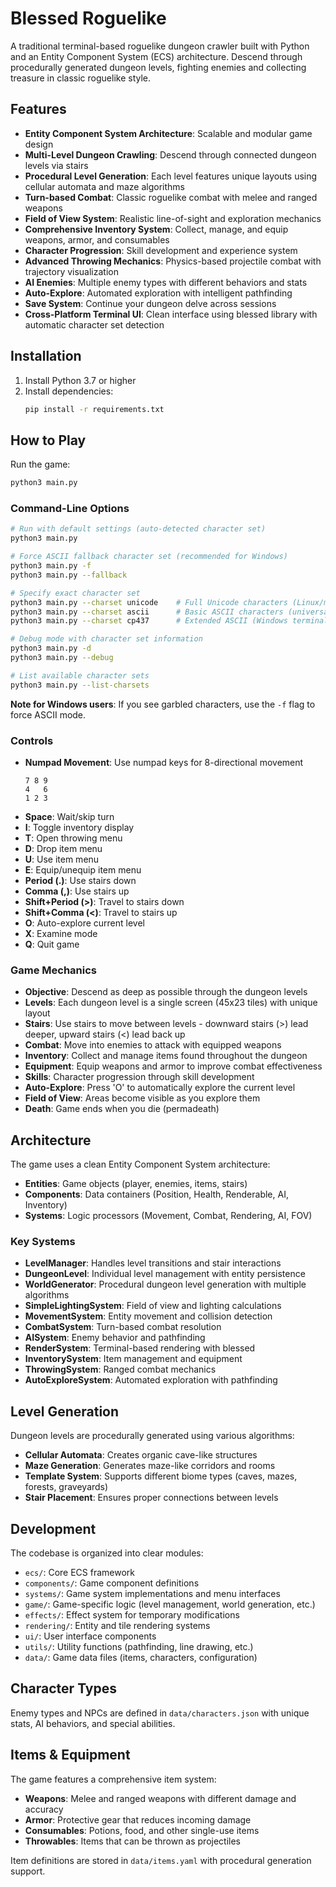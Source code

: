 # Blessed Roguelike

A traditional terminal-based roguelike dungeon crawler built with Python and an Entity Component System (ECS) architecture. Descend through procedurally generated dungeon levels, fighting enemies and collecting treasure in classic roguelike style.

## Features

- **Entity Component System Architecture**: Scalable and modular game design
- **Multi-Level Dungeon Crawling**: Descend through connected dungeon levels via stairs
- **Procedural Level Generation**: Each level features unique layouts using cellular automata and maze algorithms
- **Turn-based Combat**: Classic roguelike combat with melee and ranged weapons
- **Field of View System**: Realistic line-of-sight and exploration mechanics
- **Comprehensive Inventory System**: Collect, manage, and equip weapons, armor, and consumables
- **Character Progression**: Skill development and experience system
- **Advanced Throwing Mechanics**: Physics-based projectile combat with trajectory visualization
- **AI Enemies**: Multiple enemy types with different behaviors and stats
- **Auto-Explore**: Automated exploration with intelligent pathfinding
- **Save System**: Continue your dungeon delve across sessions
- **Cross-Platform Terminal UI**: Clean interface using blessed library with automatic character set detection

## Installation

1. Install Python 3.7 or higher
2. Install dependencies:
   ```bash
   pip install -r requirements.txt
   ```

## How to Play

Run the game:
```bash
python3 main.py
```

### Command-Line Options

```bash
# Run with default settings (auto-detected character set)
python3 main.py

# Force ASCII fallback character set (recommended for Windows)
python3 main.py -f
python3 main.py --fallback

# Specify exact character set
python3 main.py --charset unicode    # Full Unicode characters (Linux/macOS)
python3 main.py --charset ascii      # Basic ASCII characters (universal)
python3 main.py --charset cp437      # Extended ASCII (Windows terminals)

# Debug mode with character set information
python3 main.py -d
python3 main.py --debug

# List available character sets
python3 main.py --list-charsets
```

**Note for Windows users**: If you see garbled characters, use the `-f` flag to force ASCII mode.

### Controls

- **Numpad Movement**: Use numpad keys for 8-directional movement
  ```
  7 8 9
  4   6
  1 2 3
  ```
- **Space**: Wait/skip turn
- **I**: Toggle inventory display
- **T**: Open throwing menu
- **D**: Drop item menu
- **U**: Use item menu
- **E**: Equip/unequip item menu
- **Period (.)**: Use stairs down
- **Comma (,)**: Use stairs up
- **Shift+Period (>)**: Travel to stairs down
- **Shift+Comma (<)**: Travel to stairs up
- **O**: Auto-explore current level
- **X**: Examine mode
- **Q**: Quit game

### Game Mechanics

- **Objective**: Descend as deep as possible through the dungeon levels
- **Levels**: Each dungeon level is a single screen (45x23 tiles) with unique layout
- **Stairs**: Use stairs to move between levels - downward stairs (>) lead deeper, upward stairs (<) lead back up
- **Combat**: Move into enemies to attack with equipped weapons
- **Inventory**: Collect and manage items found throughout the dungeon
- **Equipment**: Equip weapons and armor to improve combat effectiveness
- **Skills**: Character progression through skill development
- **Auto-Explore**: Press 'O' to automatically explore the current level
- **Field of View**: Areas become visible as you explore them
- **Death**: Game ends when you die (permadeath)

## Architecture

The game uses a clean Entity Component System architecture:

- **Entities**: Game objects (player, enemies, items, stairs)
- **Components**: Data containers (Position, Health, Renderable, AI, Inventory)
- **Systems**: Logic processors (Movement, Combat, Rendering, AI, FOV)

### Key Systems

- **LevelManager**: Handles level transitions and stair interactions
- **DungeonLevel**: Individual level management with entity persistence
- **WorldGenerator**: Procedural dungeon level generation with multiple algorithms
- **SimpleLightingSystem**: Field of view and lighting calculations
- **MovementSystem**: Entity movement and collision detection
- **CombatSystem**: Turn-based combat resolution
- **AISystem**: Enemy behavior and pathfinding
- **RenderSystem**: Terminal-based rendering with blessed
- **InventorySystem**: Item management and equipment
- **ThrowingSystem**: Ranged combat mechanics
- **AutoExploreSystem**: Automated exploration with pathfinding

## Level Generation

Dungeon levels are procedurally generated using various algorithms:

- **Cellular Automata**: Creates organic cave-like structures
- **Maze Generation**: Generates maze-like corridors and rooms
- **Template System**: Supports different biome types (caves, mazes, forests, graveyards)
- **Stair Placement**: Ensures proper connections between levels

## Development

The codebase is organized into clear modules:

- `ecs/`: Core ECS framework
- `components/`: Game component definitions
- `systems/`: Game system implementations and menu interfaces
- `game/`: Game-specific logic (level management, world generation, etc.)
- `effects/`: Effect system for temporary modifications
- `rendering/`: Entity and tile rendering systems
- `ui/`: User interface components
- `utils/`: Utility functions (pathfinding, line drawing, etc.)
- `data/`: Game data files (items, characters, configuration)

## Character Types

Enemy types and NPCs are defined in `data/characters.json` with unique stats, AI behaviors, and special abilities.

## Items & Equipment

The game features a comprehensive item system:

- **Weapons**: Melee and ranged weapons with different damage and accuracy
- **Armor**: Protective gear that reduces incoming damage
- **Consumables**: Potions, food, and other single-use items
- **Throwables**: Items that can be thrown as projectiles

Item definitions are stored in `data/items.yaml` with procedural generation support.
